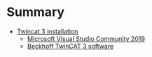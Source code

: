 # Summary

- [Twincat 3 installation](./tc3_installation.md)
  - [Microsoft Visual Studio Community 2019](./MSVS_community_2019.md)
  - [Beckhoff TwinCAT 3 software](./TC3_software.md) 
